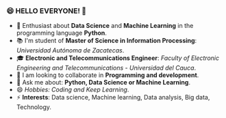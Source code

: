 <!--
**16danielvm/16danielvm** is a ✨ _special_ ✨ repository because its `README.md` (this file) appears on your GitHub profile.

Here are some ideas to get you started:
-->
### 😄 HELLO EVERYONE! 👋

- 🔭 Enthusiast about **Data Science** and **Machine Learning** in the programming language **Python**.
- 📚 I'm student of **Master of Science in Information Processing**: *Universidad Autónoma de Zacatecas*.
- 🎓 **Electronic and Telecommunications Engineer**: *Faculty of Electronic Engineering and Telecommunications - Universidad del Cauca*.
- 👯 I am looking to collaborate in **Programming and development**.
- 💬 Ask me about: **Python, Data Science or Machine Learning**.
- 😄 *Hobbies: Coding and Keep Learning*.
- ⚡ **Interests**: Data science, Machine learning, Data analysis, Big data, Technology. 

